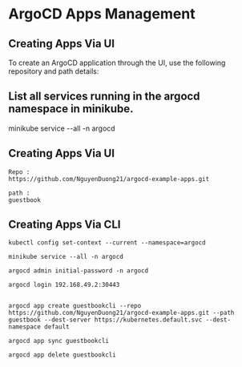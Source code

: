 # ArgoCD Apps Management

## Creating Apps Via UI

To create an ArgoCD application through the UI, use the following repository and path details:

## List all services running in the argocd namespace in minikube.
minikube service --all -n argocd


## Creating Apps Via UI
```
Repo : 
https://github.com/NguyenDuong21/argocd-example-apps.git

path : 
guestbook
```

## Creating Apps Via CLI

```
kubectl config set-context --current --namespace=argocd

minikube service --all -n argocd

argocd admin initial-password -n argocd

argocd login 192.168.49.2:30443


argocd app create guestbookcli --repo https://github.com/NguyenDuong21/argocd-example-apps.git --path guestbook --dest-server https://kubernetes.default.svc --dest-namespace default

argocd app sync guestbookcli

argocd app delete guestbookcli
```
